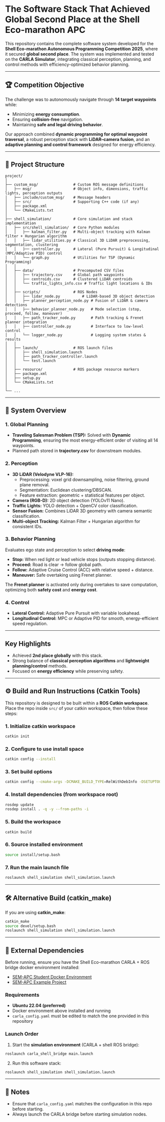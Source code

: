# The Software Stack That Achieved Global Second Place at the Shell Eco-marathon APC

This repository contains the complete software system developed for the **Shell Eco-marathon Autonomous Programming Competition 2025**, where it secured **global second place**. The system was implemented and tested on the **CARLA Simulator**, integrating classical perception, planning, and control methods with efficiency-optimized behavior planning.  

---

## 🏆 Competition Objective  
The challenge was to autonomously navigate through **14 target waypoints** while:  
- Minimizing **energy consumption**.  
- Ensuring **collision-free** navigation.  
- Maintaining **safe and legal driving behavior**.  

Our approach combined **dynamic programming for optimal waypoint traversal**, a robust perception stack with **LiDAR–camera fusion**, and an **adaptive planning and control framework** designed for energy efficiency.  

---

## 📂 Project Structure  

```
project/
│
├── custom_msg/                # Custom ROS message definitions
│   ├── msg/                   # Object info, dimensions, traffic lights, perception outputs
│   ├── include/custom_msg/    # Message headers
│   ├── src/                   # Supporting C++ code (if any)
│   ├── package.xml
│   └── CMakeLists.txt
│
├── shell_simulation/          # Core simulation and stack implementation
│   ├── src/shell_simulation/  # Core Python modules
│   │   ├── kalman_filter.py   # Multi-object tracking with Kalman filter + Hungarian algorithm
│   │   ├── lidar_utilities.py # Classical 3D LiDAR preprocessing, segmentation, clustering
│   │   ├── controller.py      # Lateral (Pure Pursuit) & Longitudinal (MPC/Adaptive PID) control
│   │   └── graph.py           # Utilities for TSP (Dynamic Programming)
│   │
│   ├── data/                  # Precomputed CSV files
│   │   ├── trajectory.csv     # Global path waypoints
│   │   ├── centroids.csv      # Clustered LiDAR centroids
│   │   └── traffic_lights_info.csv # Traffic light locations & IDs
│   │
│   ├── scripts/               # ROS Nodes
│   │   ├── lidar_node.py          # LiDAR-based 3D object detection
│   │   ├── planner_perception_node.py # Fusion of LiDAR & camera detections
│   │   ├── behavior_planner_node.py   # Mode selection (stop, proceed, follow, maneuver)
│   │   ├── path_tracker_node.py       # Path tracking & Frenet planner integration
│   │   ├── controller_node.py         # Interface to low-level control
│   │   └── logger_node.py             # Logging system states & results
│   │
│   ├── launch/                # ROS launch files
│   │   ├── shell_simulation.launch
│   │   ├── path_tracker_controller.launch
│   │   └── test.launch
│   │
│   ├── resource/              # ROS package resource markers
│   ├── package.xml
│   ├── setup.py
│   └── CMakeLists.txt
│
└── ...
```

---

## 🔑 System Overview  

### 1. Global Planning  
- **Traveling Salesman Problem (TSP):** Solved with **Dynamic Programming**, ensuring the most energy-efficient order of visiting all 14 waypoints.  
- Planned path stored in **trajectory.csv** for downstream modules.  

### 2. Perception  
- **3D LiDAR (Velodyne VLP-16):**  
  - Preprocessing: voxel grid downsampling, noise filtering, ground plane removal.  
  - Segmentation: Euclidean clustering/DBSCAN.  
  - Feature extraction: geometric + statistical features per object.  
- **Camera (RGB-D):** 2D object detection (YOLOv11 Nano).  
- **Traffic Lights:** YOLO detection + OpenCV color classification.  
- **Sensor Fusion:** Combines LiDAR 3D geometry with camera semantic classification.  
- **Multi-object Tracking:** Kalman Filter + Hungarian algorithm for consistent IDs.  

### 3. Behavior Planning  
Evaluates ego state and perception to select **driving mode**:  
- **Stop:** When red light or lead vehicle stops (outputs stopping distance).  
- **Proceed:** Road is clear → follow global path.  
- **Follow:** Adaptive Cruise Control (ACC) with relative speed + distance.  
- **Maneuver:** Safe overtaking using Frenet planner.  

The **Frenet planner** is activated only during overtakes to save computation, optimizing both **safety cost** and **energy cost**.  

### 4. Control  
- **Lateral Control:** Adaptive Pure Pursuit with variable lookahead.  
- **Longitudinal Control:** MPC or Adaptive PID for smooth, energy-efficient speed regulation.  

---

##  Key Highlights  
- Achieved **2nd place globally** with this stack.  
- Strong balance of **classical perception algorithms** and **lightweight planning/control** methods.  
- Focused on **energy efficiency** while preserving safety.  

---

## ⚙️ Build and Run Instructions (Catkin Tools)  

This repository is designed to be built within a **ROS Catkin workspace**. Place the repo inside `src/` of your catkin workspace, then follow these steps:  

### 1. Initialize catkin workspace  
```bash
catkin init
```

### 2. Configure to use install space  
```bash
catkin config --install
```

### 3. Set build options  
```bash
catkin config --cmake-args -DCMAKE_BUILD_TYPE=RelWithDebInfo -DSETUPTOOLS_DEB_LAYOUT=OFF
```

### 4. Install dependencies (from workspace root)  
```bash
rosdep update
rosdep install . -q -y --from-paths -i
```

### 5. Build the workspace  
```bash
catkin build
```

### 6. Source installed environment  
```bash
source install/setup.bash
```

### 7. Run the main launch file  
```bash
roslaunch shell_simulation shell_simulation.launch
```

---

## 🛠 Alternative Build (catkin_make)  

If you are using **catkin_make**:  

```bash
catkin_make
source devel/setup.bash
roslaunch shell_simulation shell_simulation.launch
```

---

## 🔗 External Dependencies  

Before running, ensure you have the Shell Eco-marathon CARLA + ROS bridge docker environment installed:  

- [SEM-APC Student Docker Environment](https://github.com/swri-robotics/sem-apc-student-docker-environment)  
- [SEM-APC Example Project](https://github.com/swri-robotics/sem-apc-example-project)  

### Requirements  
- **Ubuntu 22.04 (preferred)**  
- Docker environment above installed and running  
- `carla_config.yaml` must be edited to match the one provided in this repository  

### Launch Order  
1. Start the **simulation environment** (CARLA + shell ROS bridge):  
```bash
roslaunch carla_shell_bridge main.launch
```  

2. Run this software stack:  
```bash
roslaunch shell_simulation shell_simulation.launch
```  

---

## 📌 Notes  
- Ensure that `carla_config.yaml` matches the configuration in this repo before starting.  
- Always launch the CARLA bridge before starting simulation nodes.  
